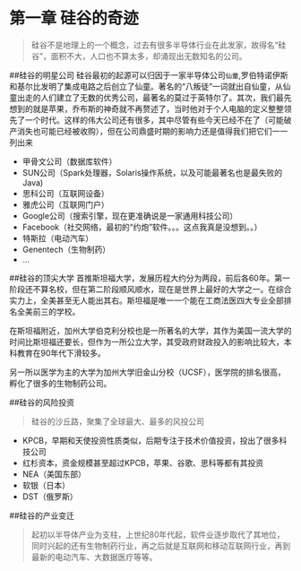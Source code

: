 # 第一章 硅谷的奇迹

>硅谷不是地理上的一个概念，过去有很多半导体行业在此发家，故得名“硅谷”，面积不大，人口也不算太多，却涌现出无数知名的公司。

##硅谷的明星公司
硅谷最初的起源可以归因于一家半导体公司`仙童`,罗伯特诺伊斯和基尔比发明了集成电路之后创立了仙童。著名的“八叛徒”一词就出自仙童，从仙童出走的人们建立了无数的优秀公司，最著名的莫过于英特尔了。其次，我们最先想到的就是苹果，乔布斯的神奇就不再赘述了，当时他对于个人电脑的定义整整领先了一个时代。这样的伟大公司还有很多，其中尽管有些今天已经不在了（可能破产消失也可能已经被收购），但在公司鼎盛时期的影响力还是值得我们把它们一一列出来
* 甲骨文公司（数据库软件）
* SUN公司（Spark处理器，Solaris操作系统，以及可能最著名也是最失败的Java)
* 思科公司（互联网设备）
* 雅虎公司（互联网门户）
* Google公司（搜索引擎，现在更准确说是一家通用科技公司）
* Facebook（社交网络，最初的“约炮”软件。。。这点我真是没想到。。）
* 特斯拉（电动汽车）
* Genentech（生物制药）
* ...

##硅谷的顶尖大学
首推斯坦福大学，发展历程大约分为两段，前后各60年。第一阶段还不算名校，但在第二阶段顺风顺水，现在是世界上最好的大学之一。在综合实力上，全美甚至无人能出其右。斯坦福是唯一一个能在工商法医四大专业全部排名全美前三的学校。

在斯坦福附近，加州大学伯克利分校也是一所著名的大学，其作为美国一流大学的时间比斯坦福还要长，但作为一所公立大学，其受政府财政投入的影响比较大，本科教育在90年代下滑较多。

另一所以医学为主的大学为加州大学旧金山分校（UCSF），医学院的排名很高，孵化了很多的生物制药公司。

##硅谷的风险投资
>硅谷的沙丘路，聚集了全球最大、最多的风投公司

* KPCB，早期和天使投资性质类似，后期专注于技术价值投资，投出了很多科技公司
* 红杉资本，资金规模甚至超过KPCB，苹果、谷歌、思科等都有其投资
* NEA（美国东部）
* 软银（日本）
* DST（俄罗斯）

##硅谷的产业变迁
>起初以半导体产业为支柱，上世纪80年代起，软件业逐步取代了其地位，同时兴起的还有生物制药行业，再之后就是互联网和移动互联网行业，再到最新的电动汽车、大数据医疗等等。

